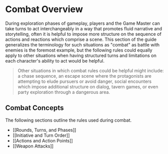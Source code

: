 # Combat Overview

During exploration phases of gameplay, players and the Game Master can take turns to act interchangeably in a way that promotes fluid narrative and storytelling, often it is helpful to impose more structure on the sequence of actions and reactions which comprise a scene. This section of the guide generalizes the terminology for such situations as "combat" as battle with enemies is the foremost example, but the following rules could equally apply to other situations when having structured turns and limitations on each character's ability to act would be helpful.

> Other situations in which combat rules could be helpful might include: a chase sequence, an escape scene where the protagonists are attempting to elude pursuers or avoid danger, social encounters which impose additional structure on dialog, tavern games, or even party exploration through a dangerous area.

## Combat Concepts
The following sections outline the rules used during combat.
* [[Rounds, Turns, and Phases]]
* [[Initiative and Turn Order]]
* [[Actions and Action Points]]
* [[Weapon Attacks]]